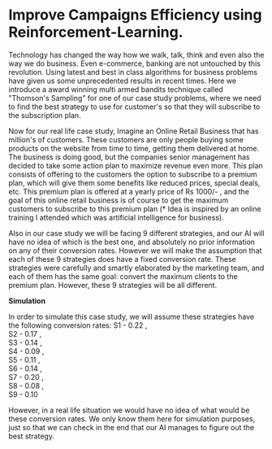 # Improve Campaigns Efficiency using Reinforcement-Learning.
Technology has changed the way how we walk, talk, think and even also the way we do business. Even e-commerce, banking are not untouched by this revolution. Using latest and best in class algorithms for business problems have given us some unprecedented results in recent times. Here we introduce a award winning multi armed bandits technique called "Thomson's Sampling" for one of our case study problems, where we need to find the best strategy to use for customer's so that they will subscribe to the subscription plan.

Now for our real life case study, Imagine an Online Retail Business that has million's of customers. These customers are only people buying
some products on the website from time to time, getting them delivered at home. The business is doing good, but the companies senior management has decided to take some action plan to maximize revenue even more. This plan consists of offering to the customers the option to subscribe to a premium plan, which will give them some benefits like reduced prices, special deals, etc. This premium plan is offered at a yearly price of Rs 1000/- , and the goal of this online retail business is of course to get the maximum customers to subscribe to this premium plan (* Idea is inspired by an online training I attended which was artificial intelligence for business).

Also in our case study we will be facing 9 different strategies, and our AI will have no idea of which is the best one, and absolutely no prior information on any of their conversion rates. However we will make the assumption that each of these 9 strategies does have a fixed conversion rate. These strategies were carefully and smartly elaborated by the marketing team, and each of them has the same goal: convert the maximum clients to the premium plan. However, these 9 strategies will be all different.

**Simulation**

In order to simulate this case study, we will assume these strategies have the following conversion rates:
S1 - 0.22 ,  
S2 - 0.17 ,  
S3 - 0.14 ,  
S4 - 0.09 ,  
S5 - 0.11 ,  
S6 - 0.14 ,  
S7 - 0.20 ,  
S8 - 0.08 ,  
S9 - 0.10

However, in a real life situation we would have no idea of what would be these conversion rates. We only know them here for simulation purposes, just so that we can check in the end that our AI manages to figure out the best strategy.


  

